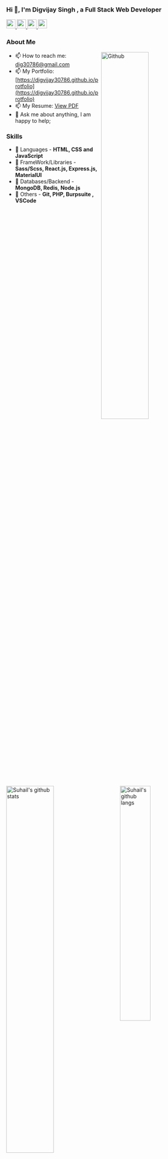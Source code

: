 ### Hi 👋, I'm Digvijay Singh , a Full Stack Web Developer 

<a href='https://www.linkedin.com/in/suhail-malik/' target='_blank'>
<img src='https://cdn.jsdelivr.net/npm/simple-icons@v3.12.1/icons/linkedin.svg' width='24px' />
</a>
<a href='https://twitter.com/maliksuhail07' target='_blank'>
<img src='https://cdn.jsdelivr.net/npm/simple-icons@v3.12.1/icons/twitter.svg' width='24px' />
</a>
<a href='https://github.com/suhailmalik07' target='_blank'>
<img src='https://cdn.jsdelivr.net/npm/simple-icons@v3.12.1/icons/github.svg' width='24px' />
</a>
<a href='https://medium.com/@suhailmalik8057' target='_blank'>
<img src='https://cdn.jsdelivr.net/npm/simple-icons@v3.12.1/icons/medium.svg' width='24px' />
</a>

### About Me
<!-- Currently, I'm learning MERN Stack Development at [masai school](https://www.masaischool.com/). -->

<img width="50%" align="right" alt="Github" src="https://raw.githubusercontent.com/onimur/.github/master/.resources/git-header.svg" />

<!-- - 🔭 I’m looking for job. -->
- 📫 How to reach me: dig30786@gmail.com
- 📫 My Portfolio: [https://digvijay30786.github.io/protfolio](https://digvijay30786.github.io/protfolio)
- 📫 My Resume: [View PDF](https://drive.google.com/file/d/1ODh_GiHsoWXPllmcHgeiY0lv_SB_JvTO/view?usp=sharing)
- 💬 Ask me about anything, I am happy to help;

### Skills
- 🚀 Languages - **HTML, CSS and JavaScript**
- 🚀 FrameWork/Libraries - **Sass/Scss, React.js, Express.js, MaterialUI**
- 🚀 Databases/Backend - **MongoDB, Redis, Node.js**
- 🚀 Others - **Git, PHP, Burpsuite , VSCode**



<img alt="Suhail's github stats" align="left" width="50%" src="https://github-readme-stats.vercel.app/api?username=suhailmalik07&show_icons=true&hide_border=true" />


<img alt="Suhail's github langs" align="right" width="40%" src="https://github-readme-stats.vercel.app/api/top-langs/?username=suhailmalik07&exclude_repo=Instagram-Follower-Analysis&langs_count=10&layout=compact&hide_border=true" />
